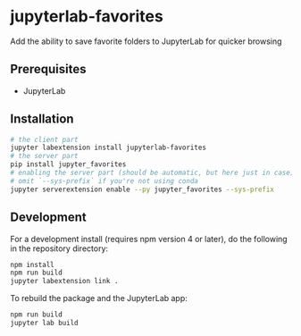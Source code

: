 # jupyterlab-favorites

Add the ability to save favorite folders to JupyterLab for quicker browsing


## Prerequisites

* JupyterLab

## Installation

```bash
# the client part
jupyter labextension install jupyterlab-favorites
# the server part
pip install jupyter_favorites
# enabling the server part (should be automatic, but here just in case)
# omit `--sys-prefix` if you're not using conda
jupyter serverextension enable --py jupyter_favorites --sys-prefix
```

## Development

For a development install (requires npm version 4 or later), do the following in the repository directory:

```bash
npm install
npm run build
jupyter labextension link .
```

To rebuild the package and the JupyterLab app:

```bash
npm run build
jupyter lab build
```

